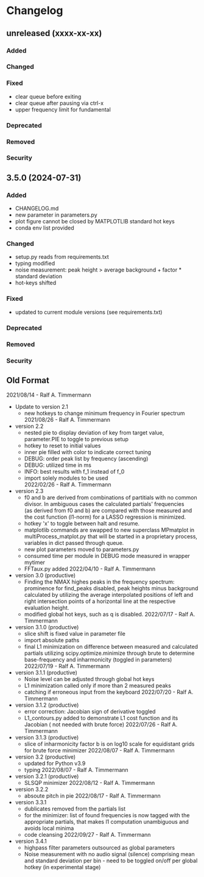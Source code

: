 # Changelog
## unreleased (xxxx-xx-xx)
### Added
### Changed
### Fixed
- clear queue before exiting
- clear queue after pausing via ctrl-x
- upper frequency limit for fundamental
### Deprecated
### Removed
### Security

## 3.5.0 (2024-07-31)
### Added
- CHANGELOG.md 
- new parameter in parameters.py
- plot figure cannot be closed by MATPLOTLIB standard hot keys 
- conda env list provided
### Changed
- setup.py reads from requirements.txt
- typing modified
- noise measurement: peak height > average background + factor * standard deviation
- hot-keys shifted
### Fixed
- updated to current module versions (see requirements.txt)
### Deprecated
### Removed
### Security

## Old Format
2021/08/14 - Ralf A. Timmermann
- Update to version 2.1
    * new hotkeys to change minimum frequency in Fourier spectrum
2021/08/26 - Ralf A. Timmermann
- version 2.2
    * nested pie to display deviation of key from target value, parameter.PIE
    to toggle to previous setup
    * hotkey to reset to initial values
    * inner pie filled with color to indicate correct tuning
    * DEBUG: order peak list by frequency (ascending)
    * DEBUG: utilized time in ms
    * INFO: best results with f_1 instead of f_0
    * import solely modules to be used  
2022/02/26 - Ralf A. Timmermann
- version 2.3
    * f0 and b are derived from combinations of partitials with no common 
    divisor. In ambiguous cases the calculated partials' frequencies  
    (as derived from f0 and b) are compared with those measured and the cost 
    function (l1-norm) for a LASSO regression is minimized.
    * hotkey 'x' to toggle between halt and resume.
    * matplotlib commands are swapped to new superclass MPmatplot in 
    multiProcess_matplot.py that will be started in a proprietary process, 
    variables in dict passed through queue.
    * new plot parameters moved to parameters.py 
    * consumed time per module in DEBUG mode measured in wrapper mytimer
    * FFTaux.py added
2022/04/10 - Ralf A. Timmermann
- version 3.0 (productive)
    * Finding the NMAX highes peaks in the frequency spectrum: prominence 
    for find_peaks disabled, peak heights minus background calculated by 
    utilizing the average interpolated positions of left and right intersection 
    points of a horizontal line at the respective evaluation height.
    * modified global hot keys, such as q is disabled.
2022/07/17 - Ralf A. Timmermann
- version 3.1.0 (productive)
    * slice shift is fixed value in parameter file
    * import absolute paths
    * final L1 minimization on difference between measured and calculated 
    partials utilizing scipy.optimize.minimize through brute
    to determine base-frequency and inharmonicity (toggled in parameters)
2022/07/19 - Ralf A. Timmermann
- version 3.1.1 (productive)
    * Noise level can be adjusted through global hot keys
    * L1 minimization called only if more than 2 measured peaks
    * catching if erroneous input from the keyboard
2022/07/20 - Ralf A. Timmermann
- version 3.1.2 (productive)
    * error correction: Jacobian sign of derivative toggled
    * L1_contours.py added to demonstrate L1 cost function and its Jacobian (
    not needed with brute force) 
2022/07/26 - Ralf A. Timmermann
- version 3.1.3 (productive)
    * slice of inharmonicity factor b is on log10 scale for equidistant grids
    for brute force minimizer
2022/08/07 - Ralf A. Timmermann
- version 3.2 (productive)
    * updated for Python v3.9
    * typing
2022/08/07 - Ralf A. Timmermann
- version 3.2.1 (productive)
    * SLSQP minimizer
2022/08/12 - Ralf A. Timmermann
- version 3.2.2 
    * absoute pitch in pie
2022/08/17 - Ralf A. Timmermann
- version 3.3.1 
    * dublicates removed from the partials list
    * for the minimizer: list of found frequencies is now tagged with 
    the appropriate partials, that makes l1 computation unambiguous and avoids
    local minima
    * code cleansing
2022/09/27 - Ralf A. Timmermann
- version 3.4.1
    * highpass filter parameters outsourced as global parameters
    * Noise measurement with no audio signal (silence) comprising mean and 
    standard deviation per bin - need to be toggled on/off per global hotkey
    (in experimental stage) 
